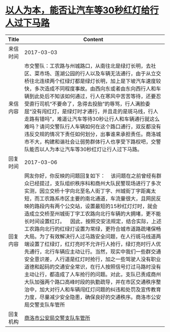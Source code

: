 # <a href="http://www.shangluo.gov.cn/zmhd/ldxxxx.jsp?urltype=leadermail.LeaderMailContentUrl&wbtreeid=1112&leadermailid=4017">以人为本，能否让汽车等30秒红灯给行人过下马路</a>
| Title |                                                                                                                                                                                                                                         Content                                                                                                                                                                                                                                          |
|:-----:|------------------------------------------------------------------------------------------------------------------------------------------------------------------------------------------------------------------------------------------------------------------------------------------------------------------------------------------------------------------------------------------------------------------------------------------------------------------------------------------|
| 来信时间  | 2017-03-03                                                                                                                                                                                                                                                                                                                                                                                                                                                                               |
| 来信内容  | 市交警队：工农路与州城路口，从南往北是绿灯长明，去社区、菜市场、莲湖公园的行人以及车辆无法通行，由于从立交桥往北连续两个红绿灯都是绿灯长明，加上是下坡汽车速度较快，多次造成不同程度事故。由西向东或者由东向西行人和车辆到此处后不知该如何通过，行人在寒风中苦苦等待，还要忍受直行司机“不要命了，急得去投胎”的辱骂，行人满脸委屈“没有闯红灯，是绿灯时才通行，并且走的是斑马线，行人走路有错吗”，难道让汽车等待30秒让行人和车辆通行就这么难吗？请问交警队行人车辆如何在这个路口通行，双反都没有违反交规的情况下责任如何划分，出事谁来承担责任。商洛城市不大，构建和谐社会让弱势群体行人也享受下路权吧，交警队能否以人为本让汽车等30秒红灯让行人过下马路。                                                                                                                                                         |
| 回复时间  | 2017-03-06                                                                                                                                                                                                                                                                                                                                                                                                                                                                               |
| 回复内容  | 网友你好，你反映的问题回复如下：    该问题在之前曾经有群众已经提过，支队组织秩序科和商州大队民警现场进行了多次实测，因立交桥十字向北至名人街丁字、州城街丁字距离太短，而工农路系市区主要的南北通道，车流量很大，且网民反映的路段内有两个公交站，设置最短的15秒红灯灯时，就会造成立交桥至州城街丁字工农路向北行车辆的大拥堵，更不能长时间设置红灯。    因此，按照交安法规定，结合实际，上述工农路向北行的红绿灯设置为常绿，更符合城市道路疏堵保畅大局。为了有效解决行人过马路安全问题，在人行斑马线道两端设置了红绿灯，红灯亮时不允许行人抢行，绿灯亮时行人优先通行，北行车辆应主动让行。当然，现实中我们一些群交通安全意识差，人行道是红灯时抢行，加之一些驾驶人没有职业道德和起码的交通安全常识，在行人按照信号灯过马路时没有主动让行，都造成了人车抢行的问题。对此，支队已责成商州大队加强两个路口高峰时段的执勤疏导，并在市区交通秩序整治中，加大对行人和车辆闯红灯问题的纠违和处罚及宣传教育力度，尽量减少安全隐患，确保良好的交通秩序。商洛市公安局交警支队车管所 |
| 回复机构  | <a href="../../category/agencies/商洛市公安局交警支队车管所.md">商洛市公安局交警支队车管所</a>                                                                                                                                                                                                                                                                                                                                                                                                                     |